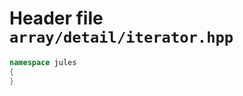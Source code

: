 ---
---

# Header file `array/detail/iterator.hpp`<a id="array/detail/iterator.hpp"></a>

``` cpp
namespace jules
{
}
```
